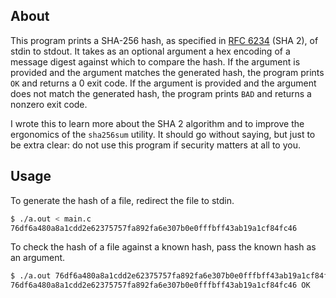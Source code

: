 ## About
This program prints a SHA-256 hash, as specified in [RFC 6234](https://datatracker.ietf.org/doc/html/rfc6234) (SHA 2), of stdin to stdout. It takes as an optional argument a hex encoding of a message digest against which to compare the hash. If the argument is provided and the argument matches the generated hash, the program prints `OK` and returns a 0 exit code. If the argument is provided and the argument does not match the generated hash, the program prints `BAD` and returns a nonzero exit code.

I wrote this to learn more about the SHA 2 algorithm and to improve the ergonomics of the `sha256sum` utility. It should go without saying, but just to be extra clear: do not use this program if security matters at all to you. 

## Usage
To generate the hash of a file, redirect the file to stdin.
```bash
$ ./a.out < main.c
76df6a480a8a1cdd2e62375757fa892fa6e307b0e0fffbff43ab19a1cf84fc46
```
To check the hash of a file against a known hash, pass the known hash as an argument.
```bash
$ ./a.out 76df6a480a8a1cdd2e62375757fa892fa6e307b0e0fffbff43ab19a1cf84fc46 < main.c
76df6a480a8a1cdd2e62375757fa892fa6e307b0e0fffbff43ab19a1cf84fc46 OK
```